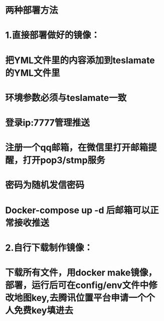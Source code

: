 # 两种部署方法
# 1.直接部署做好的镜像：
#    把YML文件里的内容添加到teslamate的YML文件里
#    环境参数必须与teslamate一致
#    登录ip:7777管理推送
#    注册一个qq邮箱，在微信里打开邮箱提醒，打开pop3/stmp服务
#    密码为随机发信密码
#    Docker-compose up -d 后邮箱可以正常接收推送
# 2.自行下载制作镜像：
#    下载所有文件，用docker make镜像，部署，运行后可在config/env文件中修改地图key,去腾讯位置平台申请一个个人免费key填进去
